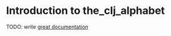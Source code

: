 # Introduction to the_clj_alphabet

TODO: write [great documentation](http://jacobian.org/writing/what-to-write/)
